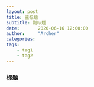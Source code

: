 ```yaml
---
layout: post
title: 主标题
subtitle: 副标题
date:       2020-06-16 12:00:00
author:     "Archer"
categories: 
tags:
    - tag1
    - tag2
---
```


### 标题
